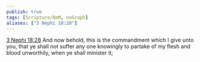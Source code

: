 ```yaml
---
publish: true
tags: [Scripture/BoM, noGraph]
aliases: ["3 Nephi 18:28"]
---
```

[3 Nephi 18:28](https://churchofjesuschrist.org/study/scriptures/bofm/3-ne/18?lang=eng&id=p28#p28) And now behold, this is the commandment which I give unto you, that ye shall not suffer any one knowingly to partake of my flesh and blood unworthily, when ye shall minister it;
